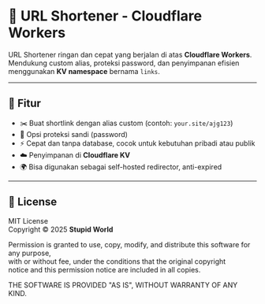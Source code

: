 # 🔗 URL Shortener - Cloudflare Workers

URL Shortener ringan dan cepat yang berjalan di atas **Cloudflare Workers**.  
Mendukung custom alias, proteksi password, dan penyimpanan efisien menggunakan **KV namespace** bernama `links`.

---

## 🚀 Fitur

- ✂️ Buat shortlink dengan alias custom (contoh: `your.site/ajg123`)
- 🔐 Opsi proteksi sandi (password)
- ⚡ Cepat dan tanpa database, cocok untuk kebutuhan pribadi atau publik
- ☁️ Penyimpanan di **Cloudflare KV**
- 🌍 Bisa digunakan sebagai self-hosted redirector, anti-expired

---
## 📄 License

MIT License  
Copyright © 2025 **Stupid World**

Permission is granted to use, copy, modify, and distribute this software for any purpose,  
with or without fee, under the conditions that the original copyright  
notice and this permission notice are included in all copies.

THE SOFTWARE IS PROVIDED "AS IS", WITHOUT WARRANTY OF ANY KIND.
